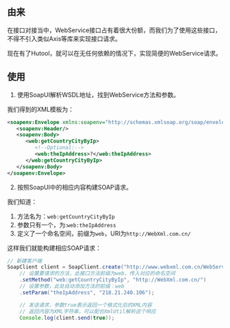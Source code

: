 ## 由来
在接口对接当中，WebService接口占有着很大份额，而我们为了使用这些接口，不得不引入类似Axis等库来实现接口请求。

现在有了Hutool，就可以在无任何依赖的情况下，实现简便的WebService请求。

## 使用

1. 使用SoapUI解析WSDL地址，找到WebService方法和参数。

我们得到的XML模板为：

```xml
<soapenv:Envelope xmlns:soapenv="http://schemas.xmlsoap.org/soap/envelope/" xmlns:web="http://WebXml.com.cn/">
   <soapenv:Header/>
   <soapenv:Body>
      <web:getCountryCityByIp>
         <!--Optional:-->
         <web:theIpAddress>?</web:theIpAddress>
      </web:getCountryCityByIp>
   </soapenv:Body>
</soapenv:Envelope>
```

2. 按照SoapUI中的相应内容构建SOAP请求。

我们知道：

1. 方法名为：`web:getCountryCityByIp`
2. 参数只有一个，为:`web:theIpAddress`
3. 定义了一个命名空间，前缀为`web`，URI为`http://WebXml.com.cn/`

这样我们就能构建相应SOAP请求：

```java
// 新建客户端
SoapClient client = SoapClient.create("http://www.webxml.com.cn/WebServices/IpAddressSearchWebService.asmx")
    // 设置要请求的方法，此接口方法前缀为web，传入对应的命名空间
    .setMethod("web:getCountryCityByIp", "http://WebXml.com.cn/")
    // 设置参数，此处自动添加方法的前缀：web
    .setParam("theIpAddress", "218.21.240.106");

    // 发送请求，参数true表示返回一个格式化后的XML内容
    // 返回内容为XML字符串，可以配合XmlUtil解析这个响应
    Console.log(client.send(true));
```